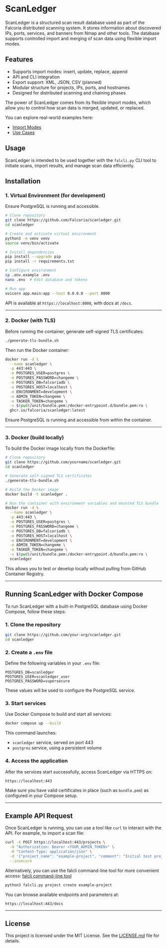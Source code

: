 # ScanLedger

ScanLedger is a structured scan result database used as part of the Falcoria distributed scanning system. It stores information about discovered IPs, ports, services, and banners from Nmap and other tools. The database supports controlled import and merging of scan data using flexible import modes.

## Features

- Supports import modes: insert, update, replace, append
- API and CLI integration
- Export support: XML, JSON, CSV (planned)
- Modular structure for projects, IPs, ports, and hostnames
- Designed for distributed scanning and chaining phases

The power of ScanLedger comes from its flexible import modes, which allow you to control how scan data is merged, updated, or replaced.

You can explore real-world examples here:

- [Import Modes](https://falcoria.github.io/falcoria-docs/import-modes/)
- [Use Cases](https://falcoria.github.io/falcoria-docs/use-cases/)

## Usage

ScanLedger is intended to be used together with the `falcli.py` CLI tool to initiate scans, import results, and manage scan data efficiently.

## Installation

### 1. Virtual Environment (for development)

Ensure PostgreSQL is running and accessible.

```bash
# Clone repository
git clone https://github.com/Falcoria/scanledger.git
cd scanledger

# Create and activate virtual environment
python3 -m venv venv
source venv/bin/activate

# Install dependencies
pip install --upgrade pip
pip install -r requirements.txt

# Configure environment
cp .env.example .env
nano .env  # Edit database and tokens

# Run app
uvicorn app.main:app --host 0.0.0.0 --port 8000
```

API is available at `https://localhost:8000`, with docs at `/docs`.

---

### 2. Docker (with TLS)

Before running the container, generate self-signed TLS certificates:

```bash
./generate-tls-bundle.sh
```

Then run the Docker container:

```bash
docker run -d \
  --name scanledger \
  -p 443:443 \
  -e POSTGRES_USER=postgres \
  -e POSTGRES_PASSWORD=changeme \
  -e POSTGRES_DB=falcoriadb \
  -e POSTGRES_HOST=localhost \
  -e ENVIRONMENT=development \
  -e ADMIN_TOKEN=changeme \
  -e TASKER_TOKEN=changeme \
  -v $(pwd)/unit/bundle.pem:/docker-entrypoint.d/bundle.pem:ro \
  ghcr.io/falcoria/scanledger:latest
```

Ensure PostgreSQL is running and accessible from within the container.

---

### 3. Docker (build locally)

To build the Docker image locally from the Dockerfile:

```bash
# Clone repository
git clone https://github.com/yourname/scanledger.git
cd scanledger

# Generate self-signed TLS certificates
./generate-tls-bundle.sh

# Build the Docker image
docker build -t scanledger .

# Run the container with environment variables and mounted TLS bundle
docker run -d \
  --name scanledger \
  -p 443:443 \
  -e POSTGRES_USER=postgres \
  -e POSTGRES_PASSWORD=changeme \
  -e POSTGRES_DB=falcoriadb \
  -e POSTGRES_HOST=localhost \
  -e ENVIRONMENT=development \
  -e ADMIN_TOKEN=changeme \
  -e TASKER_TOKEN=changeme \
  -v $(pwd)/unit/bundle.pem:/docker-entrypoint.d/bundle.pem:ro \
  scanledger
```

This allows you to test or develop locally without pulling from GitHub Container Registry.

---

## Running ScanLedger with Docker Compose

To run ScanLedger with a built-in PostgreSQL database using Docker Compose, follow these steps:

### 1. Clone the repository

```bash
git clone https://github.com/your-org/scanledger.git
cd scanledger
```

### 2. Create a `.env` file

Define the following variables in your `.env` file:

```env
POSTGRES_DB=scanledger
POSTGRES_USER=scanledger_user
POSTGRES_PASSWORD=supersecure
```

These values will be used to configure the PostgreSQL service.

### 3. Start services

Use Docker Compose to build and start all services:

```bash
docker compose up --build
```

This command launches:
- `scanledger` service, served on port 443
- `postgres` service, using a persistent volume

### 4. Access the application

After the services start successfully, access ScanLedger via HTTPS on:

```
https://localhost:443
```

Make sure you have valid certificates in place (such as `bundle.pem`) as configured in your Compose setup.

---

## Example API Request

Once ScanLedger is running, you can use a tool like `curl` to interact with the API. For example, to import a scan file:

```bash
curl -X POST https://localhost:443/projects \
  -H "Authorization: Bearer <YOUR_ADMIN_TOKEN>" \
  -H "Content-Type: application/json" \
  -d '{"project_name": "example-project", "comment": "Initial test project"}' \
  --insecure
```

Alternatively, you can use the falcli command-line tool for more convenient access:
[falcli command-line tool](https://github.com/Falcoria/falcli)

```bash
python3 falcli.py project create example-project
```

You can browse available endpoints and parameters at:

```
https://localhost:443/docs
```

---

## License

This project is licensed under the MIT License. See the [LICENSE.md](LICENSE.md) file for details.
